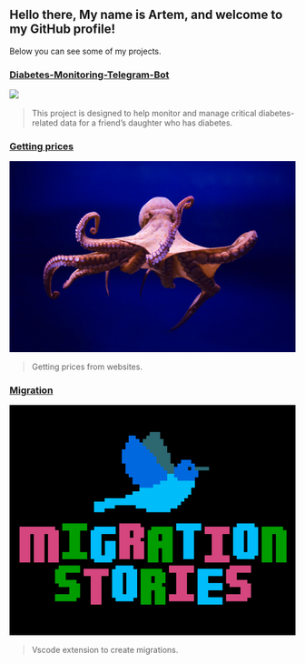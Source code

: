 ## Hello there, My name is Artem, and welcome to my GitHub profile!
Below you can see some of my projects.


### [Diabetes-Monitoring-Telegram-Bot](https://github.com/iaiw3br/Diabetes-Monitoring-Telegram-Bot)

<a href="https://github.com/iaiw3br/Diabetes-Monitoring-Telegram-Bot">
<img src="https://github.com/iaiw3br/Diabetes-Monitoring-Telegram-Bot/raw/main/assets/Diabetes-Monitoring-Telegram-Bot.png" width="600px"></a>

> This project is designed to help monitor and manage critical diabetes-related data for a friend’s daughter who has diabetes.


### [Getting prices](https://github.com/iaiw3br/finding-prices)

<a href="https://github.com/iaiw3br/finding-prices">
<img src="https://github.com/iaiw3br/finding-prices/raw/master/assets/banner.gif" width="600px"></a>

> Getting prices from websites.


### [Migration](https://github.com/iaiw3br/vscode-create-migration)

<a href="https://github.com/iaiw3br/vscode-create-migration">
<img src="https://github.com/iaiw3br/vscode-create-migration/raw/master/images/banner.gif" width="600px"></a>

> Vscode extension to create migrations.
